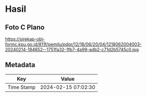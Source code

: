 # Hasil

## Foto C Plano

https://sirekap-obj-formc.kpu.go.id/811f/pemilu/pdpr/12/18/06/20/04/1218062004003-20240214-184652--1751fa32-1fb7-4a99-adb2-c71d2b5745c0.jpg


## Metadata

| Key        | Value               |
| ---------- | ------------------- |
| Time Stamp | 2024-02-15 07:02:30 |



